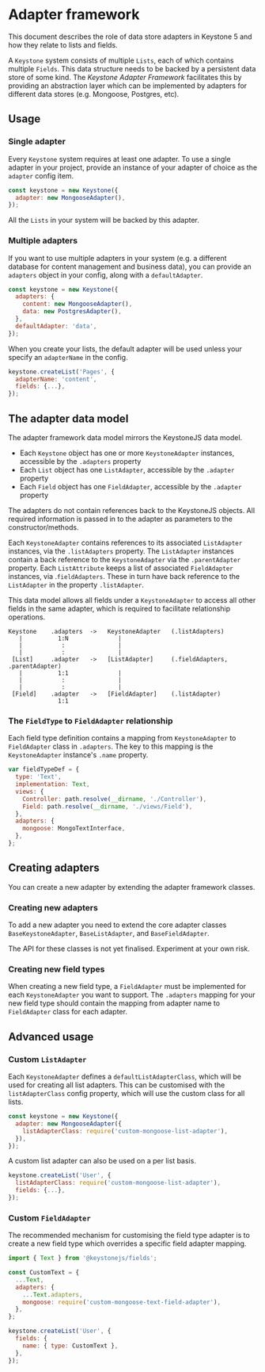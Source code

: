 <!--[meta]
section: api
title: Adapter framework
[meta]-->

# Adapter framework

This document describes the role of data store adapters in Keystone 5 and how they relate to lists and fields.

A `Keystone` system consists of multiple `Lists`, each of which contains multiple `Fields`.
This data structure needs to be backed by a persistent data store of some kind.
The _Keystone Adapter Framework_ facilitates this by providing an abstraction layer which can be implemented
by adapters for different data stores (e.g. Mongoose, Postgres, etc).

## Usage

### Single adapter

Every `Keystone` system requires at least one adapter.
To use a single adapter in your project, provide an instance of your adapter of choice as the `adapter` config item.

```js
const keystone = new Keystone({
  adapter: new MongooseAdapter(),
});
```

All the `Lists` in your system will be backed by this adapter.

### Multiple adapters

If you want to use multiple adapters in your system (e.g. a different database for content management and business data),
you can provide an `adapters` object in your config, along with a `defaultAdapter`.

```js
const keystone = new Keystone({
  adapters: {
    content: new MongooseAdapter(),
    data: new PostgresAdapter(),
  },
  defaultAdapter: 'data',
});
```

When you create your lists, the default adapter will be used unless your specify an `adapterName` in the config.

```js
keystone.createList('Pages', {
  adapterName: 'content',
  fields: {...},
});
```

## The adapter data model

The adapter framework data model mirrors the KeystoneJS data model.

- Each `Keystone` object has one or more `KeystoneAdapter` instances, accessible by the `.adapters` property
- Each `List` object has one `ListAdapter`, accessible by the `.adapter` property
- Each `Field` object has one `FieldAdapter`, accessible by the `.adapter` property

The adapters do not contain references back to the KeystoneJS objects.
All required information is passed in to the adapter as parameters to the constructor/methods.

Each `KeystoneAdapter` contains references to its associated `ListAdapter` instances, via the `.listAdapters` property.
The `ListAdapter` instances contain a back reference to the `KeystoneAdapter` via the `.parentAdapter` property.
Each `ListAttribute` keeps a list of associated `FieldAdapter` instances, via .`fieldAdapters`.
These in turn have back reference to the `ListAdapter` in the property `.listAdapter`.

This data model allows all fields under a `KeystoneAdapter` to access all other fields in the same adapter,
which is required to facilitate relationship operations.

<!--- TODO Create a diagram/illustration for the below ASCII --->

```
Keystone    .adapters  ->   KeystoneAdapter   (.listAdapters)
   |          1:N              |
   |           :               |
   |           :               |
 [List]     .adapter   ->   [ListAdapter]     (.fieldAdapters, .parentAdapter)
   |          1:1              |
   |           :               |
   |           :               |
 [Field]    .adapter   ->   [FieldAdapter]    (.listAdapter)
              1:1
```

### The `FieldType` to `FieldAdapter` relationship

Each field type definition contains a mapping from `KeystoneAdapter` to `FieldAdapter` class in `.adapters`.
The key to this mapping is the `KeystoneAdapter` instance's `.name` property.

```js
var fieldTypeDef = {
  type: 'Text',
  implementation: Text,
  views: {
    Controller: path.resolve(__dirname, './Controller'),
    Field: path.resolve(__dirname, './views/Field'),
  },
  adapters: {
    mongoose: MongoTextInterface,
  },
};
```

## Creating adapters

You can create a new adapter by extending the adapter framework classes.

### Creating new adapters

To add a new adapter you need to extend the core adapter classes `BaseKeystoneAdapter`, `BaseListAdapter`, and `BaseFieldAdapter`.

The API for these classes is not yet finalised.
Experiment at your own risk.

### Creating new field types

When creating a new field type, a `FieldAdapter` must be implemented for each `KeystoneAdapter` you want to support.
The `.adapters` mapping for your new field type should contain the mapping from adapter name to `FieldAdapter` class for each adapter.

## Advanced usage

### Custom `ListAdapter`

Each `KeystoneAdapter` defines a `defaultListAdapterClass`, which will be used for creating all list adapters.
This can be customised with the `listAdapterClass` config property, which will use the custom class for all lists.

```js
const keystone = new Keystone({
  adapter: new MongooseAdapter({
    listAdapterClass: require('custom-mongoose-list-adapter'),
  }),
});
```

A custom list adapter can also be used on a per list basis.

```js
keystone.createList('User', {
  listAdapterClass: require('custom-mongoose-list-adapter'),
  fields: {...},
});
```

### Custom `FieldAdapter`

The recommended mechanism for customising the field type adapter is to create a new field type which overrides a specific field adapter mapping.

```js
import { Text } from '@keystonejs/fields';

const CustomText = {
  ...Text,
  adapters: {
    ...Text.adapters,
    mongoose: require('custom-mongoose-text-field-adapter'),
  },
};

keystone.createList('User', {
  fields: {
    name: { type: CustomText },
  },
});
```

